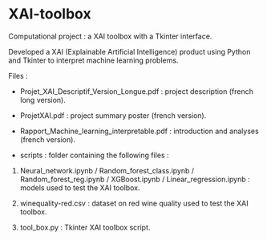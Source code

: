 # XAI-toolbox
Computational project : a XAI toolbox with a Tkinter interface.

Developed a XAI (Explainable Artificial Intelligence) product using Python and Tkinter to interpret machine learning problems.

Files :

- Projet_XAI_Descriptif_Version_Longue.pdf : project description (french long version).

- ProjetXAI.pdf : project summary poster (french version).

- Rapport_Machine_learning_interpretable.pdf : introduction and analyses (french version).

- scripts : folder containing the following files :

1. Neural_network.ipynb / Random_forest_class.ipynb / Random_forest_reg.ipynb / XGBoost.ipynb / Linear_regression.ipynb : models used to test the XAI toolbox.

2. winequality-red.csv : dataset on red wine quality used to test the XAI toolbox.

3. tool_box.py : Tkinter XAI toolbox script.
